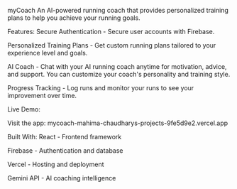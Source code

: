 myCoach
An AI-powered running coach that provides personalized training plans to help you achieve your running goals.

Features:
Secure Authentication - Secure user accounts with Firebase.

Personalized Training Plans - Get custom running plans tailored to your experience level and goals.

AI Coach - Chat with your AI running coach anytime for motivation, advice, and support. You can customize your coach's personality and training style.

Progress Tracking - Log runs and monitor your runs to see your improvement over time.

Live Demo:

Visit the app: mycoach-mahima-chaudharys-projects-9fe5d9e2.vercel.app

Built With:
React - Frontend framework

Firebase - Authentication and database

Vercel - Hosting and deployment

Gemini API - AI coaching intelligence

